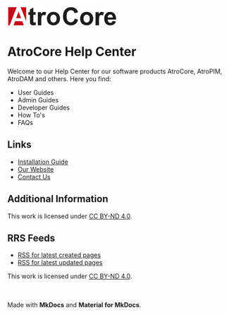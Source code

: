 ![logo](logo.png)

# AtroCore Help Center

Welcome to our Help Center for our software products AtroCore, AtroPIM, AtroDAM and others. Here you find:

- User Guides
- Admin Guides
- Developer Guides
- How To's
- FAQs

## Links
- [Installation Guide](./atrocore/admin-guide/installation.md)
- [Our Website](https://atrocore.com)
- [Contact Us](https://www.atrocore.com/contact)

## Additional Information

This work is licensed under [CC BY-ND 4.0](https://creativecommons.org/licenses/by-nd/4.0/).

## RRS Feeds
- [RSS for latest created pages](https://help.atrocore.com/feed_rss_created.xml)
- [RSS for latest updated pages](https://help.atrocore.com/feed_rss_created.xml)

This work is licensed under [CC BY-ND 4.0](https://creativecommons.org/licenses/by-nd/4.0/).

<br><br>
Made with **MkDocs** and **Material for MkDocs**.
